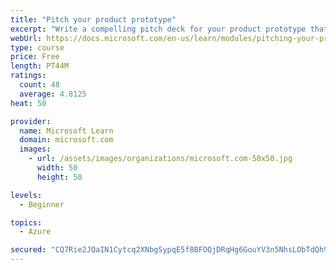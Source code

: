 ```yaml
---
title: "Pitch your product prototype"
excerpt: "Write a compelling pitch deck for your product prototype that will resonate with your audience and share the vision of your prototype."
webUrl: https://docs.microsoft.com/en-us/learn/modules/pitching-your-prototype/
type: course
price: Free
length: PT44M
ratings:
  count: 48
  average: 4.8125
heat: 50

provider:
  name: Microsoft Learn
  domain: microsoft.com
  images:
    - url: /assets/images/organizations/microsoft.com-50x50.jpg
      width: 50
      height: 50

levels:
  - Beginner

topics:
  - Azure

secured: "CQ7Rie2JQaIN1Cytcq2XNbgSypqE5f8BFOQjDRqHg6GouYV3n5NhsLObTdQh9/gtuKJnVq57BT7VnPTeZnKUK0M2ZDyCF/jZ6KRbYfA8k7eaAaX+uLAjnqBHAC7W9ZQptB2RWAOEHvikIUr/+ZkWXFYE/voN+E9x9XV72OgAU2oOm3pVilHXiWmfRwD9ySBFJTC3L8DoeWQrlumyz7PdfEMoH8V+bvPDpxQpPOJ0y2OnnkydVKoZMvZ5o1Tjk8yU4TTbpQtohAM2mn1ERbHTNJwNU56EIk4HglmwP3rlFoGw0GiIsSLVIROMxOy5c1jzfgAGsudd7pRcnkmq3UypU2aue9JqKFlEMQ7i/+34oIc8KTr/HLpg5kDngm54jxzQ87/SI8Z/W8atcv/6T7v+T4azJ1pkLiN/nzjBzPX4JAE=;labX4tlo4NnwzpbtSt5yzw=="
---
```



